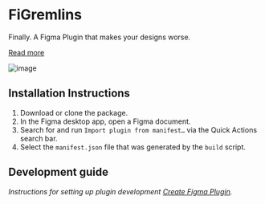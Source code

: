 # FiGremlins

Finally. A Figma Plugin that makes your designs worse.

[Read more](https://medium.com/@johnstatic/figremlins-b3efafcda83c)

![image](https://github.com/user-attachments/assets/b0f1c98e-de92-4c4f-a2e1-b974b3dd4881)

## Installation Instructions

1. Download or clone the package.
2. In the Figma desktop app, open a Figma document.
3. Search for and run `Import plugin from manifest…` via the Quick Actions search bar.
4. Select the `manifest.json` file that was generated by the `build` script.


## Development guide

*Instructions for setting up plugin development [Create Figma Plugin](https://yuanqing.github.io/create-figma-plugin/).*
